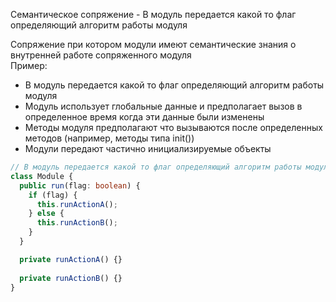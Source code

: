 Семантическое сопряжение - В модуль передается какой то флаг определяющий алгоритм работы модуля

Сопряжение при котором модули имеют семантические знания о внутренней работе сопряженного модуля  
Пример:

- В модуль передается какой то флаг определяющий алгоритм работы модуля
- Модуль использует глобальные данные и предполагает вызов в определенное время когда эти данные были изменены
- Методы модуля предполагают что вызываются после определенных методов (например, методы типа init())
- Модули передают частично инициализируемые объекты
```ts
// В модуль передается какой то флаг определяющий алгоритм работы модуля
class Module {
  public run(flag: boolean) {
    if (flag) {
      this.runActionA();
    } else {
      this.runActionB();
    }
  }

  private runActionA() {}
  
  private runActionB() {}
}
```